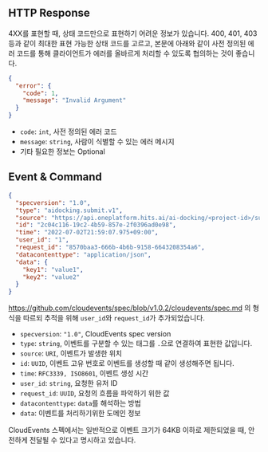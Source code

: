 ## HTTP Response

4XX를 표현할 때, 상태 코드만으로 표현하기 어려운 정보가 있습니다. 400, 401, 403 등과 같이 최대한 표현 가능한 상태 코드를 고르고, 본문에 아래와 같이 사전 정의된 에러 코드를 통해 클라이언트가 에러를 올바르게 처리할 수 있도록 협의하는 것이 좋습니다.

```json
{
  "error": {
    "code": 1,
    "message": "Invalid Argument"
  }
}
```

- `code`: `int`, 사전 정의된 에러 코드
- `message`: `string`, 사람이 식별할 수 있는 에러 메시지
- 기타 필요한 정보는 Optional

## Event & Command

```json
{
  "specversion": "1.0",
  "type": "aidocking.submit.v1",
  "source": "https://api.oneplatform.hits.ai/ai-docking/<project-id>/submit",
  "id": "2c04c116-19c2-4b59-857e-2f0396ad0e98",
  "time": "2022-07-02T21:59:07.975+09:00",
  "user_id": "1",
  "request_id": "8570baa3-666b-4b6b-9158-6643208354a6",
  "datacontenttype": "application/json",
  "data": {
    "key1": "value1",
    "key2": "value2"
  }
}
```

https://github.com/cloudevents/spec/blob/v1.0.2/cloudevents/spec.md 의 형식을 따르되 추적을 위해 `user_id`와 `request_id`가 추가되었습니다.

- `specversion`: `"1.0"`, CloudEvents spec version
- `type`: `string`, 이벤트를 구분할 수 있는 태그를 `.`으로 연결하여 표현한 값입니다.
- `source`: `URI`, 이벤트가 발생한 위치
- `id`: `UUID`, 이벤트 고유 번호로 이벤트를 생성할 때 같이 생성해주면 됩니다.
- `time`: `RFC3339, ISO8601`, 이벤트 생성 시간
- `user_id`: `string`, 요청한 유저 ID
- `request_id`: `UUID`, 요청의 흐름을 파악하기 위한 값
- `datacontenttype`: `data`를 해석하는 방법
- `data`: 이벤트를 처리하기위한 도메인 정보

CloudEvents 스펙에서는 일반적으로 이벤트 크기가 64KB 이하로 제한되었을 때, 안전하게 전달될 수 있다고 명시하고 있습니다.

